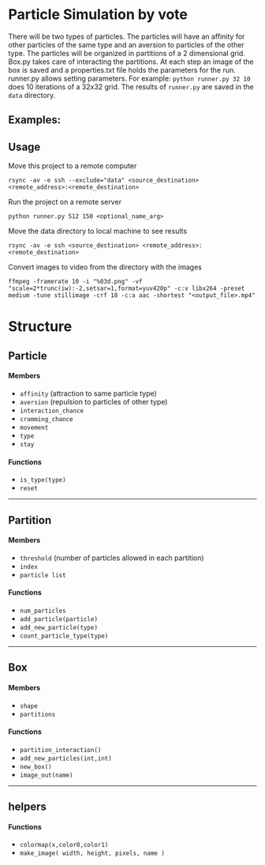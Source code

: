 # Particle Simulation by vote

There will be two types of particles. The particles will have an affinity for other particles of the same type and an aversion to particles of the other type. The particles will be organized in partitions of a 2 dimensional grid. Box.py takes care of interacting the partitions. At each step an image of the box is saved and a properties.txt file holds the parameters for the run. runner.py allows setting parameters. For example: `python runner.py 32 10` does 10 iterations of a 32x32 grid. The results of `runner.py` are saved in the `data` directory.

## Examples:


## Usage
Move this project to a remote computer
``` 
rsync -av -e ssh --exclude="data" <source_destination> <remote_address>:<remote_destination> 
```

Run the project on a remote server
```
python runner.py 512 150 <optional_name_arg>
```

Move the data directory to local machine to see results
```
rsync -av -e ssh <source_destination> <remote_address>:<remote_destination>
```

Convert images to video from the directory with the images
```
ffmpeg -framerate 10 -i "%03d.png" -vf "scale=2*trunc(iw):-2,setsar=1,format=yuv420p" -c:v libx264 -preset medium -tune stillimage -crf 18 -c:a aac -shortest "<output_file>.mp4"
```

# Structure

## Particle
#### Members
- `affinity` (attraction to same particle type)
- `aversion` (repulsion to particles of other type)
- `interaction_chance`
- `cramming_chance`
- `movement` 
- `type`
- `stay`
#### Functions
- `is_type(type)`
- `reset`
*** ***

## Partition
#### Members
- `threshold` (number of particles allowed in each partition)
- `index`
- `particle list`
#### Functions
- `num_particles`
- `add_particle(particle)`
- `add_new_particle(type)`
- `count_particle_type(type)`
*** ***

## Box
#### Members
- `shape`
- `partitions`
#### Functions
- `partition_interaction()`
- `add_new_particles(int,int)`
- `new_box()`
- `image_out(name)`
*** ***

## helpers
#### Functions
- `colormap(x,color0,color1)`
- `make_image( width, height, pixels, name )`
